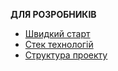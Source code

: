 **ДЛЯ РОЗРОБНИКІВ**

- [Швидкий старт](quick_start.md)
- [Стек технологій](tech_stack.md)
- [Структура проекту](struct_of_project.md)
